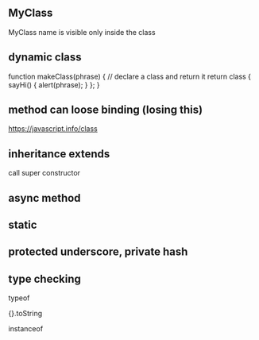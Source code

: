 
## MyClass

MyClass name is visible only inside the class

## dynamic class

function makeClass(phrase) {
  // declare a class and return it
  return class {
    sayHi() {
      alert(phrase);
    }
  };
}

## method can loose binding (losing this)

https://javascript.info/class

## inheritance extends

call super constructor

## async method

## static

## protected underscore, private hash 

##  type checking

typeof

{}.toString

instanceof



